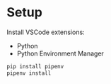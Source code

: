 # Setup
Install VSCode extensions:
* Python
* Python Environment Manager

```sh
pip install pipenv
pipenv install
```